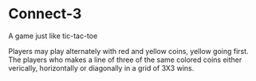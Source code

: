 # Connect-3

A game just like tic-tac-toe

Players may play alternately with red and yellow coins, yellow going first. The players who makes a line of three of the same colored coins either verically, horizontally or diagonally in a grid of 3X3 wins.

